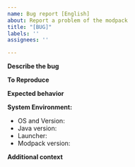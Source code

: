 ```yaml
---
name: Bug report [English]
about: Report a problem of the modpack
title: "[BUG]"
labels: ''
assignees: ''

---
```


<!--If it is a crash, replace [BUG] with [CRASH] in the title.-->
**Describe the bug**
<!--A clear and concise description of what the bug is.-->

**To Reproduce**
<!--Steps to reproduce the behavior:-->

<!-- 
Example:  
1. Launch the modpack  
2. Load the world  
3. Go to the position x,y,z  
4. See error -->

**Expected behavior**
<!-- A clear and concise description of what you expected to happen. -->

**System Environment:**

 - OS and Version: <!-- e.g. Win 11 23H2 22631.4460, Ubuntu 22.04 Linux 6.8.0-40-generic, ... -->
 - Java version: <!--e.g. 1.8.0_432-->
 - Launcher: <!--e.g. PrismLauncher-->
 - Modpack version: <!--e.g. 0.0.6-->

**Additional context**
<!-- Add logs and crash-reports if there is any. they are found under your .minecraft/logs and .minecraft/crash-reports folders, respectively. 
-->
